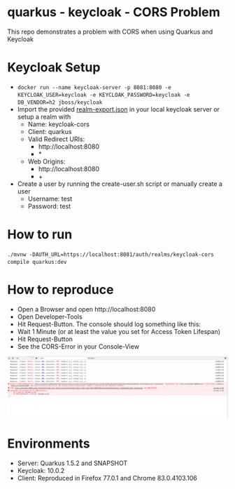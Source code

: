# quarkus - keycloak - CORS Problem

This repo demonstrates a problem with CORS when using Quarkus and Keycloak

# Keycloak Setup

* `docker run --name keycloak-server -p 8081:8080 -e KEYCLOAK_USER=keycloak -e KEYCLOAK_PASSWORD=keycloak -e DB_VENDOR=h2 jboss/keycloak`
* Import the provided [realm-export.json](realm-export.json) in your local keycloak server or setup a realm with
  * Name: keycloak-cors
  * Client: quarkus
  * Valid Redirect URIs: 
    * http://localhost:8080
    * \*
  * Web Origins:
    * http://localhost:8080
    * \+
* Create a user by running the create-user.sh script or manually create a user
  * Username: test
  * Password: test

# How to run

`./mvnw -DAUTH_URL=https://localhost:8081/auth/realms/keycloak-cors compile quarkus:dev`

# How to reproduce

* Open a Browser and open http://localhost:8080
* Open Developer-Tools
* Hit Request-Button. The console should log something like this:
* Wait 1 Minute (or at least the value you set for Access Token Lifespan)
* Hit Request-Button
* See the CORS-Error in your Console-View

![Browser Console](https://github.com/tomsontom/keycloak-cors/raw/master/browser-console-log.png "Browser Console Log")

# Environments

* Server: Quarkus 1.5.2 and SNAPSHOT
* Keycloak: 10.0.2
* Client: Reproduced in Firefox 77.0.1 and Chrome 83.0.4103.106
